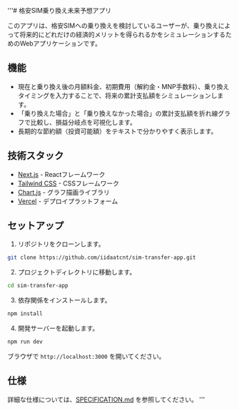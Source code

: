 '''# 格安SIM乗り換え未来予想アプリ

このアプリは、格安SIMへの乗り換えを検討しているユーザーが、乗り換えによって将来的にどれだけの経済的メリットを得られるかをシミュレーションするためのWebアプリケーションです。

## 機能

- 現在と乗り換え後の月額料金、初期費用（解約金・MNP手数料）、乗り換えタイミングを入力することで、将来の累計支払額をシミュレーションします。
- 「乗り換えた場合」と「乗り換えなかった場合」の累計支払額を折れ線グラフで比較し、損益分岐点を可視化します。
- 長期的な節約額（投資可能額）をテキストで分かりやすく表示します。

## 技術スタック

- [Next.js](https://nextjs.org/) - Reactフレームワーク
- [Tailwind CSS](https://tailwindcss.com/) - CSSフレームワーク
- [Chart.js](https://www.chartjs.org/) - グラフ描画ライブラリ
- [Vercel](https://vercel.com/) - デプロイプラットフォーム

## セットアップ

1.  リポジトリをクローンします。

```bash
git clone https://github.com/iidaatcnt/sim-transfer-app.git
```

2.  プロジェクトディレクトリに移動します。

```bash
cd sim-transfer-app
```

3.  依存関係をインストールします。

```bash
npm install
```

4.  開発サーバーを起動します。

```bash
npm run dev
```

ブラウザで `http://localhost:3000` を開いてください。

## 仕様

詳細な仕様については、[SPECIFICATION.md](SPECIFICATION.md) を参照してください。
'''
